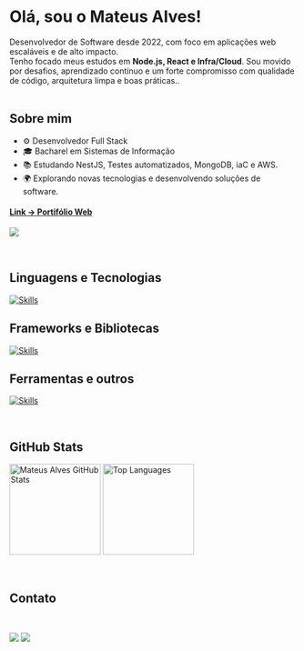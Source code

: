 <h1 align="">Olá, sou o Mateus Alves!</h1>

Desenvolvedor de Software desde 2022, com foco em aplicações web escaláveis e de alto impacto.<br>
Tenho focado meus estudos em <strong>Node.js, React e Infra/Cloud</strong>.
Sou movido por desafios, aprendizado contínuo e um forte compromisso com qualidade de código, arquitetura limpa e boas práticas..
<br><br>

## Sobre mim

- ⚙️ Desenvolvedor Full Stack
- 🎓 Bacharel em Sistemas de Informação
- 📚 Estudando NestJS, Testes automatizados, MongoDB, iaC e AWS.
- 🌍 Explorando novas tecnologias e desenvolvendo soluções de software.

#### [Link -> Portifólio Web](https://mateusalves.vercel.app/)

<p align="left"><img src="https://komarev.com/ghpvc/?username=matealves&label=Profile%20views&color=36BCF7&style=flat%22%20title=%22matealves" /></p>
<br>

## Linguagens e Tecnologias

<p align="">
  <a href="https://skillicons.dev">
    <img src="https://skillicons.dev/icons?i=typescript,javascript,nodejs,mongo,mysql&theme=dark" alt="Skills"/>
  </a>
</p>

## Frameworks e Bibliotecas

<p align="">
  <a href="https://skillicons.dev">
    <img src="https://skillicons.dev/icons?i=nest,express,react,next,tailwind,prisma,jest&theme=dark" alt="Skills"/>
  </a>
</p>

## Ferramentas e outros

<p align="">
  <a href="https://skillicons.dev">
    <img src="https://skillicons.dev/icons?i=vscode,git,postman,docker,terraform,aws,azure&theme=dark" alt="Skills"/>
  </a>
</p>
<br>

## GitHub Stats

  <!-- light-theme: buefy -->
  <!-- dark-theme: dracula -->
  <!-- dark-theme: tokyonight -->

<p align="">
  <img height="160em" src="https://github-readme-stats.vercel.app/api?username=matealves&show_icons=true&theme=tokyonight" alt="Mateus Alves GitHub Stats"/>
  <img height="160em" src="https://github-readme-stats.vercel.app/api/top-langs/?username=matealves&layout=compact&langs_count=6&theme=tokyonight" alt="Top Languages"/>
</p>

<br>

## Contato

<br>
<p align="">
  <a href="mailto:contatomateusalves@hotmail.com"><img src="https://img.shields.io/badge/Microsoft_Outlook-0078D4?style=for-the-badge&logo=microsoft-outlook&logoColor=white" /></a>
  <a href="https://www.linkedin.com/in/mateusalvesds/"><img src="https://img.shields.io/badge/LinkedIn-0077B5?style=for-the-badge&logo=linkedin&logoColor=white" /></a>
</p>
